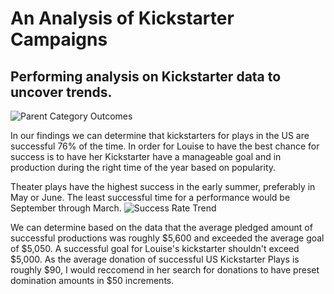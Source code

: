# An Analysis of Kickstarter Campaigns
Performing analysis on Kickstarter data to uncover trends.
---

![Parent Category Outcomes](Desktop/Classwork/Crowd_Funding_Analysis/Parent_Category_Outcomes.png)

In our findings we can determine that kickstarters for plays in the US are successful 76% of the time. In order for Louise to have the best chance for success is to have her Kickstarter have a manageable goal and in production during the right time of the year based on popularity.


Theater plays have the highest success in the early summer, preferably in May or June. The least successful time for a performance would be September through March.
![Success Rate Trend](Desktop/Classwork/Crowd_Funding_Analysis/Success_Rate_Trend.png)


We can determine based on the data that the average pledged amount of successful productions was roughly $5,600 and exceeded the average goal of $5,050. A successful goal for Louise's kickstarter shouldn't exceed $5,000. As the average donation of successful US Kickstarter Plays is roughly $90, I would reccomend in her search for donations to have preset domination amounts in $50 increments.
